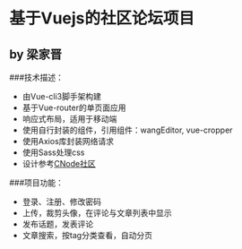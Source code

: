 # 基于Vuejs的社区论坛项目

## by 梁家晋

###技术描述：
+ 由Vue-cli3脚手架构建
+ 基于Vue-router的单页面应用
+ 响应式布局，适用于移动端
+ 使用自行封装的组件，引用组件：wangEditor, vue-cropper
+ 使用Axios库封装网络请求
+ 使用Sass处理css
+ 设计参考[CNode社区](https://cnodejs.org/)

###项目功能：
+ 登录、注册、修改密码
+ 上传，裁剪头像，在评论与文章列表中显示
+ 发布话题，发表评论
+ 文章搜索，按tag分类查看，自动分页


